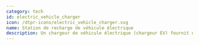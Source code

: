 ```yaml
---
category: tech
id: electric_vehicle_charger
icon: /dtpr-icons/electric_vehicle_charger.svg
name: Station de recharge de véhicule électrique
description: Un chargeur de véhicule électrique (chargeur EV) fournit de l'énergie pour recharger les véhicules électriques rechargeables. 
---
```

